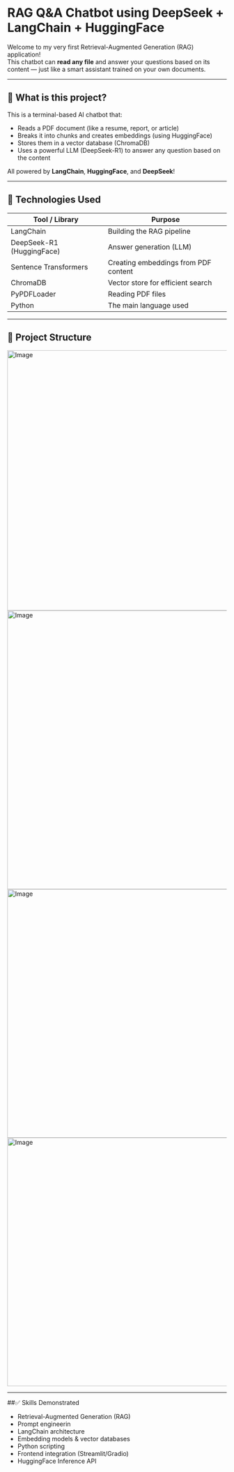 # RAG Q&A Chatbot using DeepSeek + LangChain + HuggingFace

Welcome to my very first Retrieval-Augmented Generation (RAG) application!  
This chatbot can **read any file** and answer your questions based on its content — just like a smart assistant trained on your own documents.

---

## 🚀 What is this project?

This is a terminal-based AI chatbot that:
- Reads a PDF document (like a resume, report, or article)
- Breaks it into chunks and creates embeddings (using HuggingFace)
- Stores them in a vector database (ChromaDB)
- Uses a powerful LLM (DeepSeek-R1) to answer any question based on the content

All powered by **LangChain**, **HuggingFace**, and **DeepSeek**!

---

## 🧠 Technologies Used

| Tool / Library           | Purpose                                   |
|--------------------------|-------------------------------------------|
| LangChain                | Building the RAG pipeline                 |
| DeepSeek-R1 (HuggingFace)| Answer generation (LLM)                   |
| Sentence Transformers    | Creating embeddings from PDF content      |
| ChromaDB                 | Vector store for efficient search         |
| PyPDFLoader              | Reading PDF files                         |
| Python                   | The main language used                    |

---

## 📁 Project Structure

<img width="1818" height="597" alt="Image" src="https://github.com/user-attachments/assets/5e41995a-2e35-4eca-bfb6-576b07e2fde3" />
<img width="1839" height="639" alt="Image" src="https://github.com/user-attachments/assets/e37fa5a6-8eca-48e1-a1fa-ed585d69de8e" />
<img width="1770" height="570" alt="Image" src="https://github.com/user-attachments/assets/fb044c79-b758-4269-87cc-4f802ef2c715" />
<img width="1779" height="570" alt="Image" src="https://github.com/user-attachments/assets/35579a14-1b05-44ec-bb8c-2104c5ea6472" />

---

##✅ Skills Demonstrated
 - Retrieval-Augmented Generation (RAG)
 - Prompt engineerin
 - LangChain architecture
 - Embedding models & vector databases
 - Python scripting
 - Frontend integration (Streamlit/Gradio)
 - HuggingFace Inference API
